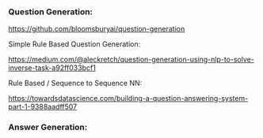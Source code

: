 ### Question Generation:

https://github.com/bloomsburyai/question-generation

Simple Rule Based Question Generation:

https://medium.com/@aleckretch/question-generation-using-nlp-to-solve-inverse-task-a92ff033bcf1

Rule Based / Sequence to Sequence NN:

https://towardsdatascience.com/building-a-question-answering-system-part-1-9388aadff507

### Answer Generation:

